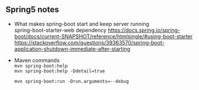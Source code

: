 
## Spring5 notes

- What makes spring-boot start and keep server running  
    spring-boot-starter-web dependency
    https://docs.spring.io/spring-boot/docs/current-SNAPSHOT/reference/htmlsingle/#using-boot-starter
    https://stackoverflow.com/questions/39363570/spring-boot-application-shutdown-immediate-after-starting
    
- Maven commands  
    `mvn spring-boot:help`  
    `mvn spring-boot:help -Ddetail=true`
    
    `mvn spring-boot:run -Drun.arguments=--debug`